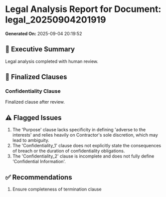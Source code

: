 # Legal Analysis Report for Document: legal_20250904201919

**Generated On:** 2025-09-04 20:19:52

## 📝 Executive Summary
Legal analysis completed with human review.

## 📄 Finalized Clauses
### Confidentiality Clause
Finalized clause after review.

## ⚠️ Flagged Issues
1. The 'Purpose' clause lacks specificity in defining 'adverse to the interests' and relies heavily on Contractor's sole discretion, which may lead to ambiguity.
2. The 'Confidentiality_1' clause does not explicitly state the consequences of breach or the duration of confidentiality obligations.
3. The 'Confidentiality_2' clause is incomplete and does not fully define 'Confidential Information'.

## ✅ Recommendations
1. Ensure completeness of termination clause

